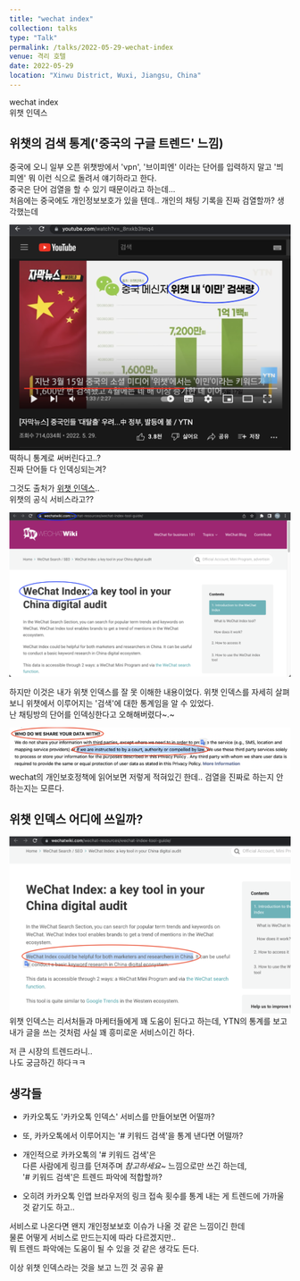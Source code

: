```yaml
---
title: "wechat index"
collection: talks
type: "Talk"
permalink: /talks/2022-05-29-wechat-index
venue: 격리 호텔
date: 2022-05-29
location: "Xinwu District, Wuxi, Jiangsu, China"
---
```


wechat index  
위챗 인덱스

## 위챗의 검색 통계('중국의 구글 트렌드' 느낌)

중국에 오니 일부 오픈 위챗방에서 'vpn', '브이피엔' 이라는 단어를 입력하지 말고 '븨피엔' 뭐 이런 식으로 돌려서 얘기하라고 한다.  
중국은 단어 검열을 할 수 있기 때문이라고 하는데...  
처음에는 중국에도 개인정보보호가 있을 텐데.. 개인의 채팅 기록을 진짜 검열할까? 생각했는데

![](/assets/2022-05-29-19-18-42.png)   
떡하니 통계로 써버린다고..?  
진짜 단어들 다 인덱싱되는겨?

그것도 출처가 [위챗 인덱스](https://wechatwiki.com/wechat-resources/wechat-index-tool-guide/)..  
위챗의 공식 서비스라고??  

![](/assets/2022-05-29-19-25-44.png)

하지만 이것은 내가 위챗 인덱스를 잘 못 이해한 내용이었다.
위챗 인덱스를 자세히 살펴보니 위챗에서 이루어지는 '검색'에 대한 통계임을 알 수 있었다.   
난 채팅방의 단어를 인덱싱한다고 오해해버렸다~.~

![](/assets/2022-05-29-19-57-05.png)  
wechat의 개인보호정책에 읽어보면 저렇게 적혀있긴 한데.. 
검열을 진짜로 하는지 안 하는지는 모른다. 

## 위챗 인덱스 어디에 쓰일까?

![](/assets/2022-05-29-20-00-40.png)
위챗 인덱스는 리서처들과 마케터들에게 꽤 도움이 된다고 하는데, YTN의 통계를 보고 내가 글을 쓰는 것처럼 사실 꽤 흥미로운 서비스이긴 하다.

저 큰 시장의 트렌드라니..   
나도 궁금하긴 하다ㅋㅋ 

## 생각들

- 카카오톡도 '카카오톡 인덱스' 서비스를 만들어보면 어떨까?  
- 또, 카카오톡에서 이루어지는 '# 키워드 검색'을 통계 낸다면
어떨까?

- 개인적으로 카카오톡의 '# 키워드 검색'은  
다른 사람에게 링크를 던져주며 *참고하세요~* 느낌으로만 쓰긴 하는데,  
'# 키워드 검색'은 트렌드 파악에 적합할까?

- 오히려 카카오톡 인앱 브라우저의 링크 접속 횟수를 통계 내는 게 트렌드에 가까울 것 같기도 하고..

서비스로 나온다면 왠지 개인정보보호 이슈가 나올 것 같은 느낌이긴 한데  
물론 어떻게 서비스로 만드는지에 따라 다르겠지만..  
뭐 트렌드 파악에는 도움이 될 수 있을 것 같은 생각도 든다.

이상 위챗 인덱스라는 것을 보고 느낀 것 공유 끝 





